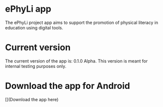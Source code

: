 # ePhyLi app

The ePhyLi project app aims to support the promotion of physical literacy in education using digital tools.

# Current version

The current version of the app is: 0.1.0 Alpha. This version is meant for internal testing purposes only.

# Download the app for Android

[](Download the app here)


